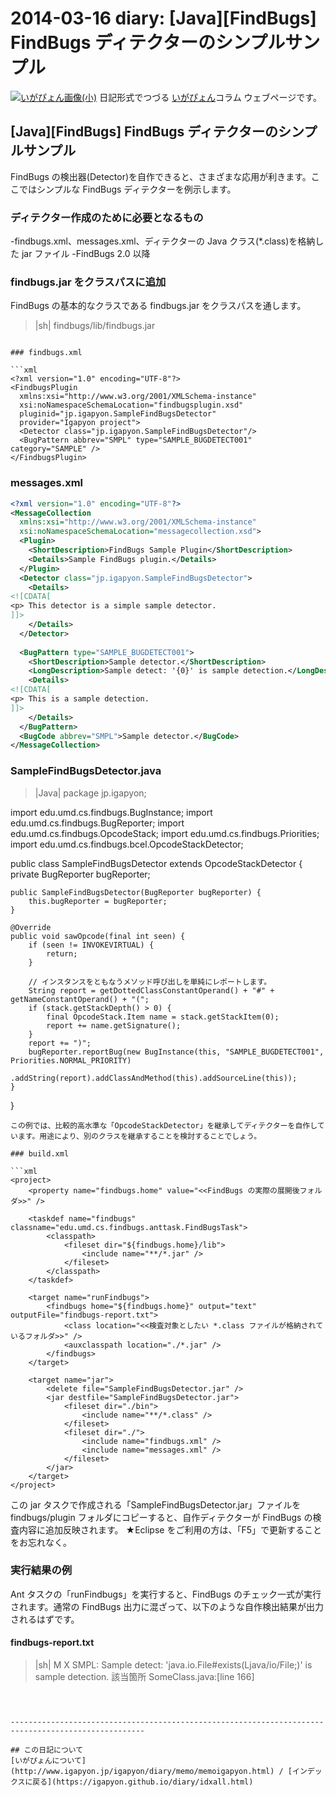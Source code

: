 2014-03-16 diary: [Java][FindBugs] FindBugs ディテクターのシンプルサンプル
=====================================================================================================
[![いがぴょん画像(小)](https://igapyon.github.io/diary/images/iga200306s.jpg "いがぴょん")](https://igapyon.github.io/diary/memo/memoigapyon.html) 日記形式でつづる [いがぴょん](https://igapyon.github.io/diary/memo/memoigapyon.html)コラム ウェブページです。

## [Java][FindBugs] FindBugs ディテクターのシンプルサンプル

FindBugs の検出器(Detector)を自作できると、さまざまな応用が利きます。ここではシンプルな FindBugs ディテクターを例示します。

### ディテクター作成のために必要となるもの

-findbugs.xml、messages.xml、ディテクターの Java クラス(*.class)を格納した jar ファイル
-FindBugs 2.0 以降

### findbugs.jar をクラスパスに追加

FindBugs の基本的なクラスである findbugs.jar をクラスパスを通します。
>|sh|
findbugs/lib/findbugs.jar
```

### findbugs.xml

```xml
<?xml version="1.0" encoding="UTF-8"?>
<FindbugsPlugin 
  xmlns:xsi="http://www.w3.org/2001/XMLSchema-instance"
  xsi:noNamespaceSchemaLocation="findbugsplugin.xsd"
  pluginid="jp.igapyon.SampleFindBugsDetector"
  provider="Igapyon project">
  <Detector class="jp.igapyon.SampleFindBugsDetector"/>
  <BugPattern abbrev="SMPL" type="SAMPLE_BUGDETECT001" category="SAMPLE" />
</FindbugsPlugin>
```

### messages.xml

```xml
<?xml version="1.0" encoding="UTF-8"?>
<MessageCollection
  xmlns:xsi="http://www.w3.org/2001/XMLSchema-instance"
  xsi:noNamespaceSchemaLocation="messagecollection.xsd">
  <Plugin>
    <ShortDescription>FindBugs Sample Plugin</ShortDescription>
    <Details>Sample FindBugs plugin.</Details>
  </Plugin>
  <Detector class="jp.igapyon.SampleFindBugsDetector">
    <Details>
<![CDATA[
<p> This detector is a simple sample detector.
]]>
    </Details>
  </Detector>
        
  <BugPattern type="SAMPLE_BUGDETECT001">
    <ShortDescription>Sample detector.</ShortDescription>
    <LongDescription>Sample detect: '{0}' is sample detection.</LongDescription>
    <Details>
<![CDATA[
<p> This is a sample detection.
]]>
    </Details>
  </BugPattern>
  <BugCode abbrev="SMPL">Sample detector.</BugCode>
</MessageCollection>
```


### SampleFindBugsDetector.java

>|Java|
package jp.igapyon;

import edu.umd.cs.findbugs.BugInstance;
import edu.umd.cs.findbugs.BugReporter;
import edu.umd.cs.findbugs.OpcodeStack;
import edu.umd.cs.findbugs.Priorities;
import edu.umd.cs.findbugs.bcel.OpcodeStackDetector;

public class SampleFindBugsDetector extends OpcodeStackDetector {
    private BugReporter bugReporter;

    public SampleFindBugsDetector(BugReporter bugReporter) {
        this.bugReporter = bugReporter;
    }

    @Override
    public void sawOpcode(final int seen) {
        if (seen != INVOKEVIRTUAL) {
            return;
        }

        // インスタンスをともなうメソッド呼び出しを単純にレポートします。
        String report = getDottedClassConstantOperand() + "#" + getNameConstantOperand() + "(";
        if (stack.getStackDepth() > 0) {
            final OpcodeStack.Item name = stack.getStackItem(0);
            report += name.getSignature();
        }
        report += ")";
        bugReporter.reportBug(new BugInstance(this, "SAMPLE_BUGDETECT001", Priorities.NORMAL_PRIORITY)
                .addString(report).addClassAndMethod(this).addSourceLine(this));
    }
}
```
この例では、比較的高水準な「OpcodeStackDetector」を継承してディテクターを自作しています。用途により、別のクラスを継承することを検討することでしょう。

### build.xml

```xml
<project>
	<property name="findbugs.home" value="<<FindBugs の実際の展開後フォルダ>>" />

	<taskdef name="findbugs" classname="edu.umd.cs.findbugs.anttask.FindBugsTask">
		<classpath>
			<fileset dir="${findbugs.home}/lib">
				<include name="**/*.jar" />
			</fileset>
		</classpath>
	</taskdef>

	<target name="runFindbugs">
		<findbugs home="${findbugs.home}" output="text" outputFile="findbugs-report.txt">
			<class location="<<検査対象としたい *.class ファイルが格納されているフォルダ>>" />
			<auxclasspath location="./*.jar" />
		</findbugs>
	</target>

	<target name="jar">
		<delete file="SampleFindBugsDetector.jar" />
		<jar destfile="SampleFindBugsDetector.jar">
			<fileset dir="./bin">
				<include name="**/*.class" />
			</fileset>
			<fileset dir="./">
				<include name="findbugs.xml" />
				<include name="messages.xml" />
			</fileset>
		</jar>
	</target>
</project>
```
この jar タスクで作成される「SampleFindBugsDetector.jar」ファイルを findbugs/plugin フォルダにコピーすると、自作ディテクターが FindBugs の検査内容に追加反映されます。
★Eclipse をご利用の方は、「F5」で更新することをお忘れなく。

### 実行結果の例

Ant タスクの「runFindbugs」を実行すると、FindBugs のチェック一式が実行されます。通常の FindBugs 出力に混ざって、以下のような自作検出結果が出力されるはずです。

#### findbugs-report.txt

>|sh|
M X SMPL: Sample detect: 'java.io.File#exists(Ljava/io/File;)' is sample detection.  該当箇所 SomeClass.java:[line 166]
```



----------------------------------------------------------------------------------------------------

## この日記について
[いがぴょんについて](http://www.igapyon.jp/igapyon/diary/memo/memoigapyon.html) / [インデックスに戻る](https://igapyon.github.io/diary/idxall.html)
